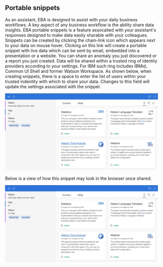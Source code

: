 ## Portable snippets

As an assistant, EBA is designed to assist with your daily business workflows. A key aspect of any business workflow is the ability share data insights. EBA portable snippets is a feature assocaited with your assistant's responses designed to make data easily sharable with your colleagues. Snippets can be created by clicking the chain-link icon which appears next to your data on mouse hover. Clicking on this link will create a portable snippet with live data which can be sent by email, embedded into a presentation or a website. You can share an anomaly you just discovered or a report you just created. Data will be shared within a trusted ring of identity providers according to your settings. For IBM such ring includes IBMid, Common UI Shell and former Watson Workspace. As shown below, when creating snippets, there is a space to enter the list of users within your trusted indentity with which to share your data. Changes to this field will update the settings associated with the snippet. 

[![Snippet creation example](../agent-deactivation.png "Agent activation control")](../snippet-creation.png)

Below is a view of how this snippet may look in the browser once shared.

[![Snippet viewed](../agent-deactivation.png "Agent activation control")](../snippet-view.png)
